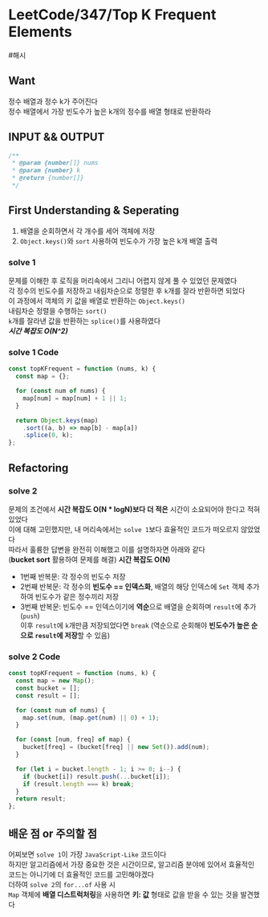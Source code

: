 # LeetCode/347/Top K Frequent Elements

#해시

## Want

정수 배열과 정수 k가 주어진다  
정수 배열에서 가장 빈도수가 높은 k개의 정수를 배열 형태로 반환하라

## INPUT && OUTPUT

```js
/**
 * @param {number[]} nums
 * @param {number} k
 * @return {number[]}
 */
```

## First Understanding & Seperating

1. 배열을 순회하면서 각 개수를 세어 객체에 저장
2. `Object.keys()`와 `sort` 사용하여 빈도수가 가장 높은 k개 배열 출력

### solve 1

문제를 이해한 후 로직을 머리속에서 그리니 어렵지 않게 풀 수 있었던 문제였다  
각 정수의 빈도수를 저장하고 내림차순으로 정렬한 후 `k`개를 잘라 반환하면 되었다  
이 과정에서 객체의 키 값을 배열로 반환하는 `Object.keys()`  
내림차순 정렬을 수행하는 `sort()`  
`k`개를 잘라낸 값을 반환하는 `splice()`를 사용하였다  
**_시간 복잡도 O(N^2)_**

### solve 1 Code

```js
const topKFrequent = function (nums, k) {
  const map = {};

  for (const num of nums) {
    map[num] = map[num] + 1 || 1;
  }

  return Object.keys(map)
    .sort((a, b) => map[b] - map[a])
    .splice(0, k);
};
```

## Refactoring

### solve 2

문제의 조건에서 **시간 복잡도 O(N \* logN)보다 더 적은** 시간이 소요되어야 한다고 적혀있었다  
이에 대해 고민했지만, 내 머리속에서는 `solve 1`보다 효율적인 코드가 떠오르지 않았었다  
따라서 훌륭한 답변을 완전히 이해했고 이를 설명하자면 아래와 같다  
(**bucket sort** 활용하여 문제를 해결)
**시간 복잡도 O(N)**

- 1번째 반복문: 각 정수의 빈도수 저장
- 2번째 반복문: 각 정수의 **빈도수 == 인덱스화**, 배열의 해당 인덱스에 `Set` 객체 추가하여 빈도수가 같은 정수끼리 저장
- 3번째 반복문: 빈도수 == 인덱스이기에 **역순**으로 배열을 순회하며 `result`에 추가(`push`)  
   이후 `result`에 `k`개만큼 저장되었다면 `break` (역순으로 순회해야 **빈도수가 높은 순으로 `result`에 저장**할 수 있음)

### solve 2 Code

```js
const topKFrequent = function (nums, k) {
  const map = new Map();
  const bucket = [];
  const result = [];

  for (const num of nums) {
    map.set(num, (map.get(num) || 0) + 1);
  }

  for (const [num, freq] of map) {
    bucket[freq] = (bucket[freq] || new Set()).add(num);
  }

  for (let i = bucket.length - 1; i >= 0; i--) {
    if (bucket[i]) result.push(...bucket[i]);
    if (result.length === k) break;
  }
  return result;
};
```

## 배운 점 or 주의할 점

어찌보면 `solve 1`이 가장 `JavaScript-Like` 코드이다  
하지만 알고리즘에서 가장 중요한 것은 시간이므로, 알고리즘 분야에 있어서 효율적인 코드는 아니기에 더 효율적인 코드를 고민해야겠다  
더하여 `solve 2`의 `for...of` 사용 시  
`Map` 객체에 **배열 디스트럭처링**을 사용하면 **키: 값** 형태로 값을 받을 수 있는 것을 발견했다
